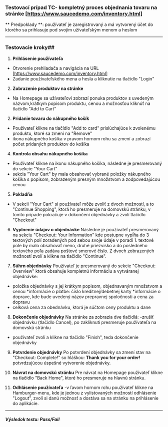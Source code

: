 

### Testovací prípad TC- kompletný proces objednania tovaru na stránke [https://www.saucedemo.com/inventory.html]

** Predpoklady **: používateľ je zaregistrovaný a má vytvorený účet do ktorého sa prihlasuje pod svojím užívateľským menom a heslom

---

### Testovacie kroky##

1. **Prihlásenie používateľa**
- Otvorenie prehliadača a navigácia  na URL [https://www.saucedemo.com/inventory.html]
- Zadanie používateľského mena a hesla a kliknutie na tlačidlo "Login"


2. **Zobrazenie produktov na stránke**
- Na Homepage sa užívateľoví zobrazí ponuka produktov s uvedeným názvom,krátkym popisom produktu, cenou a možnosťou kliknúť na  tlačidlo "Add to Cart"

2. **Pridanie tovaru do nákupného košík**
- Používateľ klikne na tlačídlo "Add to card" prislúchajúce k zvolenému produktu, ktoré sa zmení na  "Remove"
- ikona nákupného košíka v pravom hornom rohu sa zmení a zobrazí počet pridaných produktov do košíka

4. **Kontrola obsahu nákupného košíka**
- Používateľ klikne na ikonu nákupného košíka, následne je presmerovaný do sekcie "Your Cart"
- sekcia "Your Cart" by mala obsahovať vybrané položky nákupného košíka s popisom, zobrazeným presným množstvom a zodpovedajúcou cenou

5. **Pokladňa**
- V sekcii "Your Cart" si používateľ môže zvoliť z dvoch možností, a to "Continue Shopping", ktorá ho presmeruje na domovskú stránku, v tomto prípade pokračuje v dokončení objednávky a  zvolí tlačidlo "Checkout"

6. **Vyplnenie údajov o objednávke**
Následne je používateľ presmerovaný na sekciu "Checkout: Your Information" kde postupne vypĺňa do 3 textových polí zoradených pod sebou svoje údaje v poradí 1. textové pole by malo obsahovať meno, druhé priezvisko a do posledného textového poľa zadáva poštové smerové číslo. Z dvoch zobrazených možností zvolí a klikne na tlačidlo "Continue".

7. **Súhrn objednávky**
Používateľ je presmerovaný do sekcie "Checkout: Overview" ktorá obsahuje kompletnú informáciu a vytváranej objednávke:

* položka objednávky s jej krátkym popisom, objednavaným množstvom a cenou
*informácie o platbe: číslo kreditnej/debetnej karty
*informácie o doprave, kde bude uvedený názov prepravnej spoločnosti a cena za dopravu
* celková cena za obednávku, ktorá je súčtom ceny produktu a dane

8. **Dokončenie objednávky**
Na stránke za zobrazia  dve tlačidlá:
-zrušiť objednávku (tlačidlo Cancel), po zakliknutí presmeruje používateľa na domovskú stránku
- používateľ zvolí a klikne na tlačidlo "Finish", teda dokončenie objednávky

9. **Potvrdenie objednávky**
Po potvrdení objednávky sa zmení stav na "Checkout: Complete!" so hláškou: **Thank you for your order!** potvrdzujúcou úspešné vytvorenie objednávky.

10. **Návrat na domovskú stránku**
Pre návrat na Homepage používateľ klikne na tlačidlo "Back Home", ktoré ho presmeruje na hlavnú stránku.

11. **Odhlásenie používateľa**
-v ľavom hornom rohu používateľ klikne na Hamburger-menu, kde je jednou z vylistovaných možností odhlásenie "Logout", zvolí si danú možnosť a dostáva sa na stránku na prihlásenie do aplikácie.


---



##### Výsledok testu: Pass/Fail
